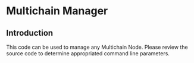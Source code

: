 # Multichain Manager

## Introduction
This code can be used to manage any Multichain Node. Please review
the source code to determine appropriated command line parameters.  

